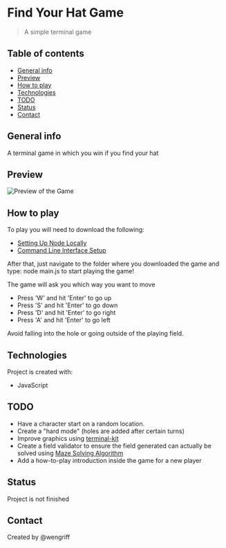 # Find Your Hat Game
> A simple terminal game

## Table of contents
* [General info](#general-info)
* [Preview](#preview)
* [How to play](#how-to-play)
* [Technologies](#technologies)
* [TODO](#todo)
* [Status](#status)
* [Contact](#cotact)

## General info

A terminal game in which you win if you find your hat

## Preview

![Preview of the Game](./find-your-hat-demo.gif)

## How to play

To play you will need to download the following:
* [Setting Up Node Locally](https://www.codecademy.com/articles/setting-up-node-locally)
* [Command Line Interface Setup](https://www.codecademy.com/articles/command-line-setup)

After that, just navigate to the folder where you downloaded the game and type: node main.js to start playing the game!

The game will ask you which way you want to move
* Press 'W' and hit 'Enter' to go up
* Press 'S' and hit 'Enter' to go down
* Press 'D' and hit 'Enter' to go right
* Press 'A' and hit 'Enter' to go left

Avoid falling into the hole or going outside of the playing field.

## Technologies
Project is created with:
* JavaScript

## TODO
* Have a character start on a random location.
* Create a "hard mode" (holes are added after certain turns)
* Improve graphics using [terminal-kit](https://github.com/cronvel/terminal-kit)
* Create a field validator to ensure the field generated can actually be solved using [Maze Solving Algorithm](https://en.wikipedia.org/wiki/Maze_solving_algorithm)
* Add a how-to-play introduction inside the game for a new player

## Status
Project is not finished

## Contact
Created by @wengriff
